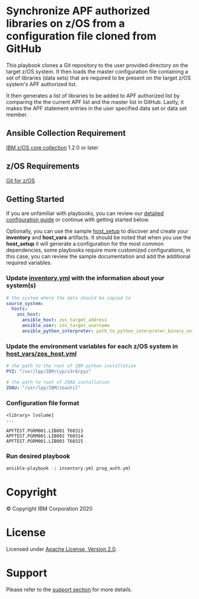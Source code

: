 # Synchronize APF authorized libraries on z/OS from a configuration file cloned from GitHub

This playbook clones a Git repository to the user provided directory on the
target z/OS system. It then loads the master configuration file containing a set
of libraries (data sets) that are required to be present on the target z/OS
system's APF authorized list.

It then generates a list of libraries to be added to APF authorized list by
comparing the the current APF list and the master list in GitHub. Lastly, it
makes the APF statement entries in the user specified data set or data set
member.

## Ansible Collection Requirement

  [IBM z/OS core collection](https://ibm.github.io/z_ansible_collections_doc/index.html) 1.2.0 or later

## z/OS Requirements

  [Git for z/OS](https://www.rocketsoftware.com/product-categories/mainframe/git-for-zos)

## Getting Started

If you are unfamiliar with playbooks, you can review our
[detailed configuration guide](../../../docs/share/configuration_guide.md) or
continue with getting started below.

Optionally, you can use the sample
[host_setup](../../../zos_administration/host_setup/README.md)
to discover and create your **inventory** and **host_vars** artifacts. It should
be noted that when you use the **host_setup** it will generate a configuration
for the most common dependencies, some playbooks require more customized
configurations, in this case, you can review the sample documentation and
add the additional required variables.

### Update [inventory.yml](inventory.yml) with the information about your system(s)

```yaml
# the system where the data should be copied to
source_system:
  hosts:
    zos_host:
      ansible_host: zos_target_address
      ansible_user: zos_target_username
      ansible_python_interpreter: path_to_python_interpreter_binary_on_zos_target
```

### Update the environment variables for each z/OS system in [host_vars/zos_host.yml](host_vars/zos_host.yml)

```yaml
# the path to the root of IBM python installation
PYZ: "/usr/lpp/IBM/cyp/v3r8/pyz"

# the path to root of ZOAU installation
ZOAU: "/usr/lpp/IBM/zoautil"
```

### Configuration file format

    <library> [volume]
    ...

```
APFTEST.PGRM001.LIB001 T60313
APFTEST.PGRM001.LIB002 T60314
APFTEST.PGRM001.LIB003 T60315
```

### Run desired playbook

```bash
ansible-playbook -i inventory.yml prog_auth.yml
```

# Copyright

© Copyright IBM Corporation 2020

# License

Licensed under [Apache License,
Version 2.0](https://opensource.org/licenses/Apache-2.0).

# Support

Please refer to the [support section](../../../README.md#support) for more
details.